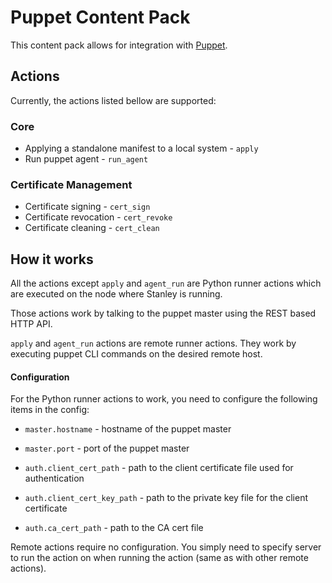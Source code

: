 # Puppet Content Pack

This content pack allows for integration with [Puppet](http://puppetlabs.com/).

## Actions

Currently, the actions listed bellow are supported:

### Core

* Applying a standalone manifest to a local system - `apply`
* Run puppet agent - `run_agent`

### Certificate Management

* Certificate signing - `cert_sign`
* Certificate revocation - `cert_revoke`
* Certificate cleaning - `cert_clean`

## How it works

All the actions except `apply` and `agent_run` are Python runner
actions which are executed on the node where Stanley is running.

Those actions work by talking to the puppet master using the REST based HTTP
API.

`apply` and `agent_run` actions are remote runner actions. They
work by executing puppet CLI commands on the desired remote host.

#### Configuration

For the Python runner actions to work, you need to configure the following
items in the config:

* `master.hostname` - hostname of the puppet master
* `master.port` - port of the puppet master

* `auth.client_cert_path` - path to the client certificate file used for authentication
* `auth.client_cert_key_path` - path to the private key file for the client certificate
* `auth.ca_cert_path` - path to the CA cert file

Remote actions require no configuration. You simply need to specify server to
run the action on when running the action (same as with other remote actions).

